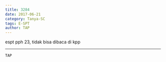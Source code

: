 ```yaml
---
title: 3284
date: 2017-06-21
category: Tanya-SC
tags: E-SPT
author: TAP
---
```


espt pph 23, tidak bisa dibaca di kpp

---



`TAP`
